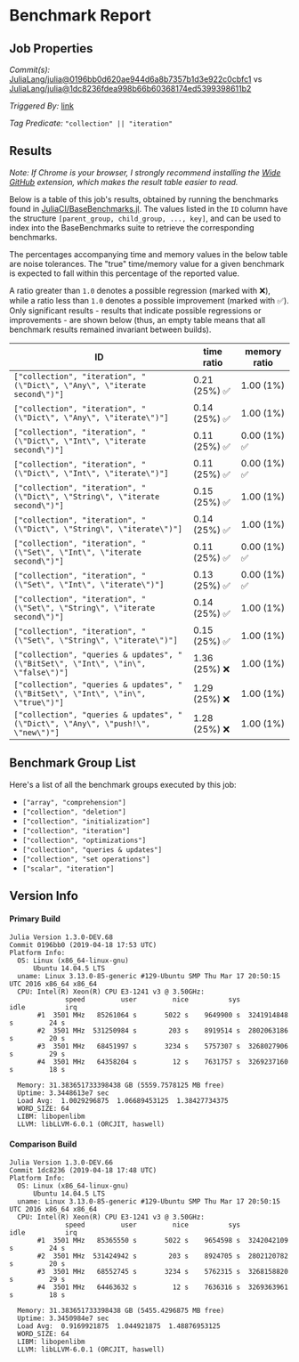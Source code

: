 # Benchmark Report

## Job Properties

*Commit(s):* [JuliaLang/julia@0196bb0d620ae944d6a8b7357b1d3e922c0cbfc1](https://github.com/JuliaLang/julia/commit/0196bb0d620ae944d6a8b7357b1d3e922c0cbfc1) vs [JuliaLang/julia@1dc8236fdea998b66b60368174ed5399398611b2](https://github.com/JuliaLang/julia/commit/1dc8236fdea998b66b60368174ed5399398611b2)

*Triggered By:* [link](https://github.com/JuliaLang/julia/pull/31762#issuecomment-484647120)

*Tag Predicate:* `"collection" || "iteration"`

## Results

*Note: If Chrome is your browser, I strongly recommend installing the [Wide GitHub](https://chrome.google.com/webstore/detail/wide-github/kaalofacklcidaampbokdplbklpeldpj?hl=en)
extension, which makes the result table easier to read.*

Below is a table of this job's results, obtained by running the benchmarks found in
[JuliaCI/BaseBenchmarks.jl](https://github.com/JuliaCI/BaseBenchmarks.jl). The values
listed in the `ID` column have the structure `[parent_group, child_group, ..., key]`,
and can be used to index into the BaseBenchmarks suite to retrieve the corresponding
benchmarks.

The percentages accompanying time and memory values in the below table are noise tolerances. The "true"
time/memory value for a given benchmark is expected to fall within this percentage of the reported value.

A ratio greater than `1.0` denotes a possible regression (marked with :x:), while a ratio less
than `1.0` denotes a possible improvement (marked with :white_check_mark:). Only significant results - results
that indicate possible regressions or improvements - are shown below (thus, an empty table means that all
benchmark results remained invariant between builds).

| ID | time ratio | memory ratio |
|----|------------|--------------|
| `["collection", "iteration", "(\"Dict\", \"Any\", \"iterate second\")"]` | 0.21 (25%) :white_check_mark: | 1.00 (1%)  |
| `["collection", "iteration", "(\"Dict\", \"Any\", \"iterate\")"]` | 0.14 (25%) :white_check_mark: | 1.00 (1%)  |
| `["collection", "iteration", "(\"Dict\", \"Int\", \"iterate second\")"]` | 0.11 (25%) :white_check_mark: | 0.00 (1%) :white_check_mark: |
| `["collection", "iteration", "(\"Dict\", \"Int\", \"iterate\")"]` | 0.11 (25%) :white_check_mark: | 0.00 (1%) :white_check_mark: |
| `["collection", "iteration", "(\"Dict\", \"String\", \"iterate second\")"]` | 0.15 (25%) :white_check_mark: | 1.00 (1%)  |
| `["collection", "iteration", "(\"Dict\", \"String\", \"iterate\")"]` | 0.14 (25%) :white_check_mark: | 1.00 (1%)  |
| `["collection", "iteration", "(\"Set\", \"Int\", \"iterate second\")"]` | 0.11 (25%) :white_check_mark: | 0.00 (1%) :white_check_mark: |
| `["collection", "iteration", "(\"Set\", \"Int\", \"iterate\")"]` | 0.13 (25%) :white_check_mark: | 0.00 (1%) :white_check_mark: |
| `["collection", "iteration", "(\"Set\", \"String\", \"iterate second\")"]` | 0.14 (25%) :white_check_mark: | 1.00 (1%)  |
| `["collection", "iteration", "(\"Set\", \"String\", \"iterate\")"]` | 0.15 (25%) :white_check_mark: | 1.00 (1%)  |
| `["collection", "queries & updates", "(\"BitSet\", \"Int\", \"in\", \"false\")"]` | 1.36 (25%) :x: | 1.00 (1%)  |
| `["collection", "queries & updates", "(\"BitSet\", \"Int\", \"in\", \"true\")"]` | 1.29 (25%) :x: | 1.00 (1%)  |
| `["collection", "queries & updates", "(\"Dict\", \"Any\", \"push!\", \"new\")"]` | 1.28 (25%) :x: | 1.00 (1%)  |

## Benchmark Group List

Here's a list of all the benchmark groups executed by this job:

- `["array", "comprehension"]`
- `["collection", "deletion"]`
- `["collection", "initialization"]`
- `["collection", "iteration"]`
- `["collection", "optimizations"]`
- `["collection", "queries & updates"]`
- `["collection", "set operations"]`
- `["scalar", "iteration"]`

## Version Info

#### Primary Build

```
Julia Version 1.3.0-DEV.68
Commit 0196bb0 (2019-04-18 17:53 UTC)
Platform Info:
  OS: Linux (x86_64-linux-gnu)
      Ubuntu 14.04.5 LTS
  uname: Linux 3.13.0-85-generic #129-Ubuntu SMP Thu Mar 17 20:50:15 UTC 2016 x86_64 x86_64
  CPU: Intel(R) Xeon(R) CPU E3-1241 v3 @ 3.50GHz: 
              speed         user         nice          sys         idle          irq
       #1  3501 MHz   85261064 s       5022 s    9649900 s  3241914848 s         24 s
       #2  3501 MHz  531250984 s        203 s    8919514 s  2802063186 s         20 s
       #3  3501 MHz   68451997 s       3234 s    5757307 s  3268027906 s         29 s
       #4  3501 MHz   64358204 s         12 s    7631757 s  3269237160 s         18 s
       
  Memory: 31.383651733398438 GB (5559.7578125 MB free)
  Uptime: 3.3448613e7 sec
  Load Avg:  1.0029296875  1.06689453125  1.38427734375
  WORD_SIZE: 64
  LIBM: libopenlibm
  LLVM: libLLVM-6.0.1 (ORCJIT, haswell)

```

#### Comparison Build

```
Julia Version 1.3.0-DEV.66
Commit 1dc8236 (2019-04-18 17:48 UTC)
Platform Info:
  OS: Linux (x86_64-linux-gnu)
      Ubuntu 14.04.5 LTS
  uname: Linux 3.13.0-85-generic #129-Ubuntu SMP Thu Mar 17 20:50:15 UTC 2016 x86_64 x86_64
  CPU: Intel(R) Xeon(R) CPU E3-1241 v3 @ 3.50GHz: 
              speed         user         nice          sys         idle          irq
       #1  3501 MHz   85365550 s       5022 s    9654598 s  3242042109 s         24 s
       #2  3501 MHz  531424942 s        203 s    8924705 s  2802120782 s         20 s
       #3  3501 MHz   68552745 s       3234 s    5762315 s  3268158820 s         29 s
       #4  3501 MHz   64463632 s         12 s    7636316 s  3269363961 s         18 s
       
  Memory: 31.383651733398438 GB (5455.4296875 MB free)
  Uptime: 3.3450984e7 sec
  Load Avg:  0.9169921875  1.044921875  1.48876953125
  WORD_SIZE: 64
  LIBM: libopenlibm
  LLVM: libLLVM-6.0.1 (ORCJIT, haswell)

```
